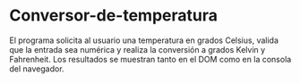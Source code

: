# Conversor-de-temperatura
El programa solicita al usuario una temperatura en grados Celsius, valida que la entrada sea numérica y realiza la conversión a grados Kelvin y Fahrenheit.  Los resultados se muestran tanto en el DOM como en la consola del navegador.
